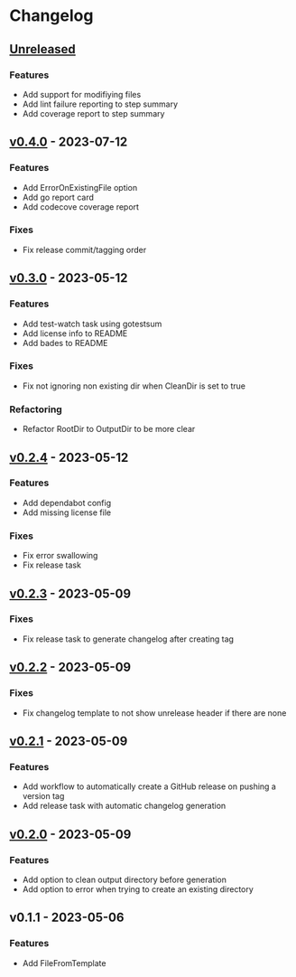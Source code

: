 # Changelog

<a name="unreleased"></a>
## [Unreleased]

### Features
- Add support for modifiying files
- Add lint failure reporting to step summary
- Add coverage report to step summary


<a name="v0.4.0"></a>
## [v0.4.0] - 2023-07-12
### Features
- Add ErrorOnExistingFile option
- Add go report card
- Add codecove coverage report

### Fixes
- Fix release commit/tagging order


<a name="v0.3.0"></a>
## [v0.3.0] - 2023-05-12
### Features
- Add test-watch task using gotestsum
- Add license info to README
- Add bades to README

### Fixes
- Fix not ignoring non existing dir when CleanDir is set to true

### Refactoring
- Refactor RootDir to OutputDir to be more clear


<a name="v0.2.4"></a>
## [v0.2.4] - 2023-05-12
### Features
- Add dependabot config
- Add missing license file

### Fixes
- Fix error swallowing
- Fix release task


<a name="v0.2.3"></a>
## [v0.2.3] - 2023-05-09
### Fixes
- Fix release task to generate changelog after creating tag


<a name="v0.2.2"></a>
## [v0.2.2] - 2023-05-09
### Fixes
- Fix changelog template to not show unrelease header if there are none


<a name="v0.2.1"></a>
## [v0.2.1] - 2023-05-09
### Features
- Add workflow to automatically create a GitHub release on pushing a version tag
- Add release task with automatic changelog generation


<a name="v0.2.0"></a>
## [v0.2.0] - 2023-05-09
### Features
- Add option to clean output directory before generation
- Add option to error when trying to create an existing directory


<a name="v0.1.1"></a>
## v0.1.1 - 2023-05-06
### Features
- Add FileFromTemplate


[Unreleased]: https://github.com/Kodeshack/wendy/compare/v0.4.0...HEAD
[v0.4.0]: https://github.com/Kodeshack/wendy/compare/v0.3.0...v0.4.0
[v0.3.0]: https://github.com/Kodeshack/wendy/compare/v0.2.4...v0.3.0
[v0.2.4]: https://github.com/Kodeshack/wendy/compare/v0.2.3...v0.2.4
[v0.2.3]: https://github.com/Kodeshack/wendy/compare/v0.2.2...v0.2.3
[v0.2.2]: https://github.com/Kodeshack/wendy/compare/v0.2.1...v0.2.2
[v0.2.1]: https://github.com/Kodeshack/wendy/compare/v0.2.0...v0.2.1
[v0.2.0]: https://github.com/Kodeshack/wendy/compare/v0.1.1...v0.2.0
